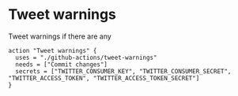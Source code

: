 # Tweet warnings

Tweet warnings if there are any

```
action "Tweet warnings" {
  uses = "./github-actions/tweet-warnings"
  needs = ["Commit changes"]
  secrets = ["TWITTER_CONSUMER_KEY", "TWITTER_CONSUMER_SECRET", "TWITTER_ACCESS_TOKEN", "TWITTER_ACCESS_TOKEN_SECRET"]
}
```
